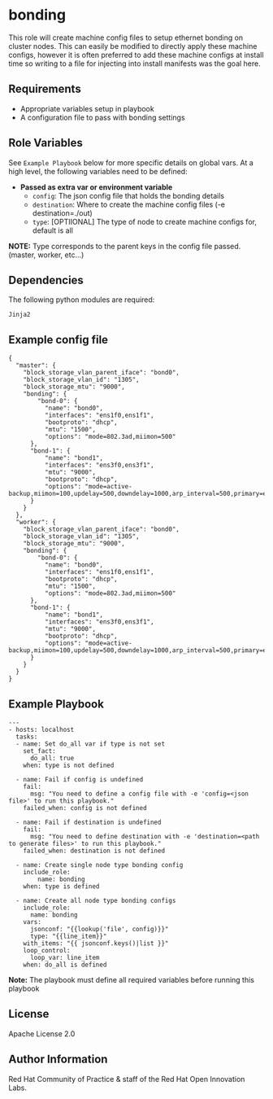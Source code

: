 bonding
=========

This role will create machine config files to setup ethernet bonding on cluster nodes. This can easily be modified to directly apply these machine configs, however it is often preferred to add these machine configs at install time so writing to a file for injecting into install manifests was the goal here.

Requirements
------------

- Appropriate variables setup in playbook
- A configuration file to pass with bonding settings


Role Variables
--------------

See `Example Playbook` below for more specific details on global vars. At a high level, the following variables need to be defined:

- **Passed as extra var or environment variable**
  - `config`: The json config file that holds the bonding details
  - `destination`: Where to create the machine config files (-e destination=./out)
  - `type`: [OPTIIONAL] The type of node to create machine configs for, default is all

**NOTE:** Type corresponds to the parent keys in the config file passed. (master, worker, etc...)

Dependencies
------------

The following python modules are required:

```
Jinja2
```


Example config file
-------------------

```
{
  "master": {
    "block_storage_vlan_parent_iface": "bond0",
    "block_storage_vlan_id": "1305",
    "block_storage_mtu": "9000",
    "bonding": {
        "bond-0": {
          "name": "bond0",
          "interfaces": "ens1f0,ens1f1",
          "bootproto": "dhcp",
          "mtu": "1500",
          "options": "mode=802.3ad,miimon=500"
      },
      "bond-1": {
          "name": "bond1",
          "interfaces": "ens3f0,ens3f1",
          "mtu": "9000",
          "bootproto": "dhcp",
          "options": "mode=active-backup,miimon=100,updelay=500,downdelay=1000,arp_interval=500,primary=ens1f0"
      }
    }
  },
  "worker": {
    "block_storage_vlan_parent_iface": "bond0",
    "block_storage_vlan_id": "1305",
    "block_storage_mtu": "9000",
    "bonding": {
        "bond-0": {
          "name": "bond0",
          "interfaces": "ens1f0,ens1f1",
          "bootproto": "dhcp",
          "mtu": "1500",
          "options": "mode=802.3ad,miimon=500"
      },
      "bond-1": {
          "name": "bond1",
          "interfaces": "ens3f0,ens3f1",
          "mtu": "9000",
          "bootproto": "dhcp",
          "options": "mode=active-backup,miimon=100,updelay=500,downdelay=1000,arp_interval=500,primary=ens1f0"
      }
    }
  }
}
```

Example Playbook
----------------

```
---
- hosts: localhost
  tasks:
  - name: Set do_all var if type is not set
    set_fact:
      do_all: true
    when: type is not defined

  - name: Fail if config is undefined
    fail:
      msg: "You need to define a config file with -e 'config=<json file>' to run this playbook."
    failed_when: config is not defined

  - name: Fail if destination is undefined
    fail:
      msg: "You need to define destination with -e 'destination=<path to generate files>' to run this playbook."
    failed_when: destination is not defined

  - name: Create single node type bonding config
    include_role:
        name: bonding
    when: type is defined

  - name: Create all node type bonding configs
    include_role:
      name: bonding
    vars:
      jsonconf: "{{lookup('file', config)}}"
      type: "{{line_item}}"
    with_items: "{{ jsonconf.keys()|list }}"
    loop_control:
      loop_var: line_item
    when: do_all is defined
```

**Note:** The playbook must define all required variables before running this playbook


License
-------

Apache License 2.0

Author Information
------------------

Red Hat Community of Practice & staff of the Red Hat Open Innovation Labs.
